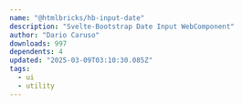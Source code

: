 ```yaml
---
name: "@htmlbricks/hb-input-date"
description: "Svelte-Bootstrap Date Input WebComponent"
author: "Dario Caruso"
downloads: 997
dependents: 4
updated: "2025-03-09T03:10:30.085Z"
tags: 
  - ui
  - utility
---
```

